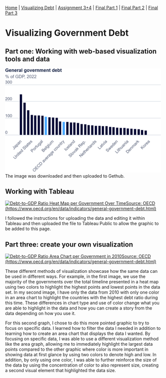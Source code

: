 [Home]( https://pbm15.github.io/Mitchell-Portfolio/) | [Visualizing Debt](visualizing-government-debt) | [Assignment 3+4](Assignment-3-4) | [Final Part 1](Final-Part-1) | [Final Part 2](final-project-part-two) | [Final Part 3](final-project-part-3)

# Visualizing Government Debt

## Part one: Working with web-based visualization tools and data
![2022 %GOP Debt Graph](export-2024-11-04T18_02_25.928Z.png)
The image was downloaded and then uploaded to Gethub.

## Working with Tableau
<div class='tableauPlaceholder' id='viz1730763913358' style='position: relative'>
  <noscript>
    <a href='#'>
      <img alt='Debt-to-GDP Ratio Heat Map per Government Over TimeSource: OECD (https:&#47;&#47;www.oecd.org&#47;en&#47;data&#47;indicators&#47;general-government-debt.html) ' src='https:&#47;&#47;public.tableau.com&#47;static&#47;images&#47;As&#47;Assignment2_17307638604340&#47;Sheet1&#47;1_rss.png' style='border: none' />
    </a>
  </noscript>
  <object class='tableauViz'  style='display:none;'>
    <param name='host_url' value='https%3A%2F%2Fpublic.tableau.com%2F' />
    <param name='embed_code_version' value='3' /> 
    <param name='site_root' value='' />
    <param name='name' value='Assignment2_17307638604340&#47;Sheet1' />
    <param name='tabs' value='no' />
    <param name='toolbar' value='yes' />
    <param name='static_image' value='https:&#47;&#47;public.tableau.com&#47;static&#47;images&#47;As&#47;Assignment2_17307638604340&#47;Sheet1&#47;1.png' />
    <param name='animate_transition' value='yes' />
    <param name='display_static_image' value='yes' />
    <param name='display_spinner' value='yes' />
    <param name='display_overlay' value='yes' />
    <param name='display_count' value='yes' />
    <param name='language' value='en-US' />
    <param name='filter' value='publish=yes' />
  </object>
</div>
    
<script type='text/javascript'>                    
  var divElement = document.getElementById('viz1730763913358');                    
  var vizElement = divElement.getElementsByTagName('object')[0];                    
  vizElement.style.width='100%';vizElement.style.height=(divElement.offsetWidth*0.75)+'px';
  var scriptElement = document.createElement('script');                    
  scriptElement.src = 'https://public.tableau.com/javascripts/api/viz_v1.js';                   
  vizElement.parentNode.insertBefore(scriptElement, vizElement);                
</script>

I followed the instructions for uploading the data and editing it within Tableau and then uploaded the file to Tableau Public to allow the graphic to be added to this page.

## Part three: create your own visualization
<div class='tableauPlaceholder' id='viz1730766749988' style='position: relative'>
  <noscript>
    <a href='#'>
      <img alt='Debt-to-GDP Ratio Area Chart per Government in 2010Source: OECD (https:&#47;&#47;www.oecd.org&#47;en&#47;data&#47;indicators&#47;general-government-debt.html) ' src='https:&#47;&#47;public.tableau.com&#47;static&#47;images&#47;As&#47;Assignment2v2_17307667385170&#47;Sheet1&#47;1_rss.png' style='border: none' />
    </a>
  </noscript>
  <object class='tableauViz'  style='display:none;'>
    <param name='host_url' value='https%3A%2F%2Fpublic.tableau.com%2F' /> 
    <param name='embed_code_version' value='3' /> 
    <param name='site_root' value='' />
    <param name='name' value='Assignment2v2_17307667385170&#47;Sheet1' />
    <param name='tabs' value='no' />
    <param name='toolbar' value='yes' />
    <param name='static_image' value='https:&#47;&#47;public.tableau.com&#47;static&#47;images&#47;As&#47;Assignment2v2_17307667385170&#47;Sheet1&#47;1.png' /> 
    <param name='animate_transition' value='yes' />
    <param name='display_static_image' value='yes' />
    <param name='display_spinner' value='yes' />
    <param name='display_overlay' value='yes' />
    <param name='display_count' value='yes' />
    <param name='language' value='en-US' />
    <param name='filter' value='publish=yes' />
  </object>
</div>                

<script type='text/javascript'>                    
  var divElement = document.getElementById('viz1730766749988');                    
  var vizElement = divElement.getElementsByTagName('object')[0];                    
  vizElement.style.width='100%';vizElement.style.height=(divElement.offsetWidth*0.75)+'px';                    
  var scriptElement = document.createElement('script');                    
  scriptElement.src = 'https://public.tableau.com/javascripts/api/viz_v1.js';                    
  vizElement.parentNode.insertBefore(scriptElement, vizElement);                
</script>

These different methods of visualization showcase how the same data can be used in different ways. For example, in the first image, we use the majority of the governments over the total timeline presented in a heat map using two colors to highlight the highest points and lowest points in the data set. In my second image, I have only the data from 2010 with only one color in an area chart to highlight the countries with the highest debt ratio during this time. These differences in chart type and use of color change what you are able to highlight in the data and how you can create a story from the data depending on how you use it. 

For this second graph, I chose to do this more pointed graphic to try to focus on specific data. I learned how to filter the data I needed in addition to learning how to create an area chart that displays the data I wanted. By focusing on specific data, I was able to use a different visualization method like the area graph, allowing me to immediately highlight the largest data points compared to the other graphic where color is more important in showing data at first glance by using two colors to denote high and low. In addition, by only using one color, I was able to further reinforce the size of the data by using the concentration of color to also represent size, creating a second visual element that highlighted the data size.
